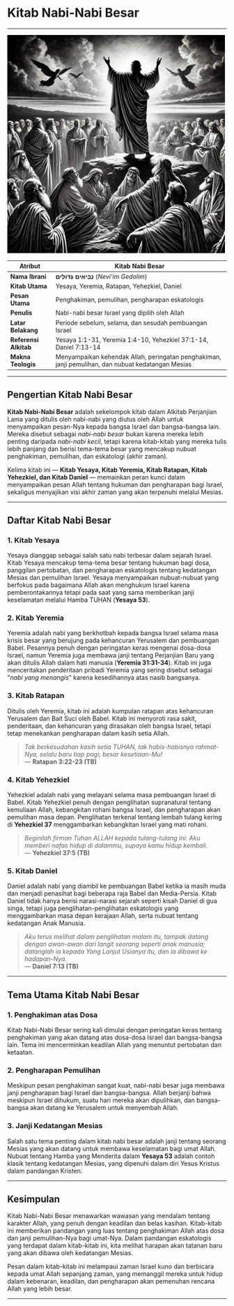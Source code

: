 # Kitab Nabi-Nabi Besar

---

![Ilustrasi nabi-nabi besar dalam Alkitab seperti Yesaya, Yeremia, Yehezkiel, dan Daniel menyampaikan nubuat mereka dengan latar belakang sejarah Israel yang penuh penderitaan dan harapan](data/img/alkitab_nabi_besar.jpg)

| **Atribut** | **Kitab Nabi Besar** |
| --- | --- |
| **Nama Ibrani** | **נְבִיאִים גְּדוֹלִים** (*Nevi'im Gedolim*) |
| **Kitab Utama** | Yesaya, Yeremia, Ratapan, Yehezkiel, Daniel |
| **Pesan Utama** | Penghakiman, pemulihan, pengharapan eskatologis |
| **Penulis** | Nabi-nabi besar Israel yang dipilih oleh Allah |
| **Latar Belakang** | Periode sebelum, selama, dan sesudah pembuangan Israel |
| **Referensi Alkitab** | Yesaya 1:1-31, Yeremia 1:4-10, Yehezkiel 37:1-14, Daniel 7:13-14 |
| **Makna Teologis** | Menyampaikan kehendak Allah, peringatan penghakiman, janji pemulihan, dan nubuat kedatangan Mesias |

---

## Pengertian Kitab Nabi Besar

**Kitab Nabi-Nabi Besar** adalah sekelompok kitab dalam Alkitab Perjanjian Lama yang ditulis oleh nabi-nabi yang diutus oleh Allah untuk menyampaikan pesan-Nya kepada bangsa Israel dan bangsa-bangsa lain. Mereka disebut sebagai *nabi-nabi besar* bukan karena mereka lebih penting daripada *nabi-nabi kecil*, tetapi karena kitab-kitab yang mereka tulis lebih panjang dan berisi tema-tema besar yang mencakup nubuat penghakiman, pemulihan, dan eskatologi (akhir zaman).

Kelima kitab ini — **Kitab Yesaya, Kitab Yeremia, Kitab Ratapan, Kitab Yehezkiel, dan Kitab Daniel** — memainkan peran kunci dalam menyampaikan pesan Allah tentang hukuman dan pengharapan bagi Israel, sekaligus menyajikan visi akhir zaman yang akan terpenuhi melalui Mesias.

---

## Daftar Kitab Nabi Besar

### 1. Kitab Yesaya

Yesaya dianggap sebagai salah satu nabi terbesar dalam sejarah Israel. Kitab Yesaya mencakup tema-tema besar tentang hukuman bagi dosa, panggilan pertobatan, dan pengharapan eskatologis tentang kedatangan Mesias dan pemulihan Israel. Yesaya menyampaikan nubuat-nubuat yang berfokus pada bagaimana Allah akan menghukum Israel karena pemberontakannya tetapi pada saat yang sama memberikan janji keselamatan melalui Hamba TUHAN (**Yesaya 53**).

### 2. Kitab Yeremia

Yeremia adalah nabi yang berkhotbah kepada bangsa Israel selama masa krisis besar yang berujung pada kehancuran Yerusalem dan pembuangan Babel. Pesannya penuh dengan peringatan keras mengenai dosa-dosa Israel, namun Yeremia juga membawa janji tentang Perjanjian Baru yang akan ditulis Allah dalam hati manusia (**Yeremia 31:31-34**). Kitab ini juga menceritakan penderitaan pribadi Yeremia yang sering disebut sebagai "*nabi yang menangis*" karena kesedihannya atas nasib bangsanya.

### 3. Kitab Ratapan

Ditulis oleh Yeremia, kitab ini adalah kumpulan ratapan atas kehancuran Yerusalem dan Bait Suci oleh Babel. Kitab ini menyoroti rasa sakit, penderitaan, dan kehancuran yang dirasakan oleh bangsa Israel, tetapi tetap menekankan pengharapan dalam kasih setia Allah.

> *Tak berkesudahan kasih setia TUHAN, tak habis-habisnya rahmat-Nya, selalu baru tiap pagi; besar kesetiaan-Mu!*  
> — **Ratapan 3:22-23 (TB)**

### 4. Kitab Yehezkiel

Yehezkiel adalah nabi yang melayani selama masa pembuangan Israel di Babel. Kitab Yehezkiel penuh dengan penglihatan supranatural tentang kemuliaan Allah, kebangkitan rohani bangsa Israel, dan pengharapan akan pemulihan masa depan. Penglihatan terkenal tentang lembah tulang kering di **Yehezkiel 37** menggambarkan kebangkitan Israel yang mati rohani.

> *Beginilah firman Tuhan ALLAH kepada tulang-tulang ini: Aku memberi nafas hidup di dalammu, supaya kamu hidup kembali.*  
> — **Yehezkiel 37:5 (TB)**

### 5. Kitab Daniel

Daniel adalah nabi yang diambil ke pembuangan Babel ketika ia masih muda dan menjadi penasihat bagi beberapa raja Babel dan Media-Persia. Kitab Daniel tidak hanya berisi narasi-narasi sejarah seperti kisah Daniel di gua singa, tetapi juga penglihatan-penglihatan eskatologis yang menggambarkan masa depan kerajaan Allah, serta nubuat tentang kedatangan Anak Manusia.

> *Aku terus melihat dalam penglihatan malam itu, tampak datang dengan awan-awan dari langit seorang seperti anak manusia; datanglah ia kepada Yang Lanjut Usianya itu, dan ia dibawa ke hadapan-Nya.*  
> — **Daniel 7:13 (TB)**

---

## Tema Utama Kitab Nabi Besar

### 1. Penghakiman atas Dosa

Kitab Nabi-Nabi Besar sering kali dimulai dengan peringatan keras tentang penghakiman yang akan datang atas dosa-dosa Israel dan bangsa-bangsa lain. Tema ini mencerminkan keadilan Allah yang menuntut pertobatan dan ketaatan.

### 2. Pengharapan Pemulihan

Meskipun pesan penghakiman sangat kuat, nabi-nabi besar juga membawa janji pengharapan bagi Israel dan bangsa-bangsa. Allah berjanji bahwa meskipun Israel dihukum, suatu hari mereka akan dipulihkan, dan bangsa-bangsa akan datang ke Yerusalem untuk menyembah Allah.

### 3. Janji Kedatangan Mesias

Salah satu tema penting dalam kitab nabi besar adalah janji tentang seorang Mesias yang akan datang untuk membawa keselamatan bagi umat Allah. Nubuat tentang Hamba yang Menderita dalam **Yesaya 53** adalah contoh klasik tentang kedatangan Mesias, yang dipenuhi dalam diri Yesus Kristus dalam pandangan Kristen.

---

## Kesimpulan

Kitab Nabi-Nabi Besar menawarkan wawasan yang mendalam tentang karakter Allah, yang penuh dengan keadilan dan belas kasihan. Kitab-kitab ini memberikan pandangan yang luas tentang penghakiman Allah atas dosa dan janji pemulihan-Nya bagi umat-Nya. Dalam pandangan eskatologis yang terdapat dalam kitab-kitab ini, kita melihat harapan akan tatanan baru yang akan dibawa oleh kedatangan Mesias.

Pesan dalam kitab-kitab ini melampaui zaman Israel kuno dan berbicara kepada umat Allah sepanjang zaman, yang memanggil mereka untuk hidup dalam kebenaran, keadilan, dan pengharapan akan pemenuhan rencana Allah yang lebih besar. 

---